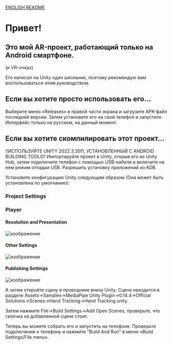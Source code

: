 [ENGLISH README](./README.md)

# Привет! 
## Это мой AR-проект, работающий только на Android смартфоне. 
(и VR-очках)

Его написал на Unity один школьник, поэтому рекомендую вам воспользоваться этим руководством.

## Если вы хотите просто использовать его...
Выберите меню «Releases» в правой части экрана и загрузите APK-файл последней версии. Затем установите его на свой телефон и запустите. Интерфейс только на русском, на данный момент.

## Если вы хотите скомпилировать этот проект...

!!ИСПОЛЬЗУЙТЕ UNITY 2022.3.35f1, УСТАНОВЛЕННЫЙ С ANDROID BUILDING TOOLS!!
Импортируйте проект в Unity, открыв его из Unity Hub, затем подключите телефон с помощью USB-кабеля и включите на нем режим отладки USB. Разрешить установку приложений из ADB.

Установите конфигурацию Unity следующим образом (Она может быть установлена по умолчанию):

### Project Settings
### Player
#### Resolution and Presentation
![изображение](https://github.com/ZernovTechno/AR/assets/90546939/a37b0eda-85c2-4c09-a83c-4e5bcf3da646)

#### Other Settings
![изображение](https://github.com/ZernovTechno/AR/assets/90546939/6ccac38f-c521-406d-8782-dbe65974547b)

#### Publishing Settings
![изображение](https://github.com/ZernovTechno/AR/assets/90546939/07f3d81a-a2b9-4af5-9bde-126a721199a9)

А затем откройте сцену в проводнике внизу Unity. Сцена находится в разделе Assets->Samples->MediaPipe Unity Plugin->0.14.4->Official Solutions->Scenes->Hand Tracking->Hand Tracking.unity.

Затем нажмите File->Build Settings->Add Open Scenes, проверьте, что галочка на добавленной сцене стоит.

Теперь вы можете собрать его и запустить на телефоне. Проверьте подключение к телефону и нажмите "Build And Run" в меню «Build Settings/File menu».
